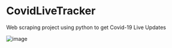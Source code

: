 # CovidLiveTracker
 Web scraping project using python to get Covid-19 Live Updates

![image](https://user-images.githubusercontent.com/86707210/123924879-ff3ebe80-d9a7-11eb-97a2-1cd20cea1cdb.png)

